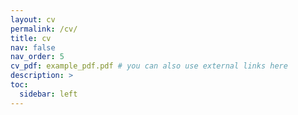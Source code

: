 ```yaml
---
layout: cv
permalink: /cv/
title: cv
nav: false
nav_order: 5
cv_pdf: example_pdf.pdf # you can also use external links here
description: >
toc:
  sidebar: left
---
```

